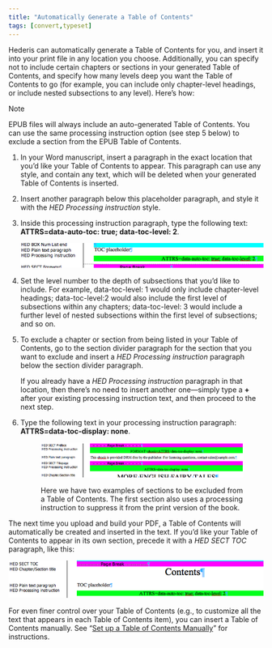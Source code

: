 ```yaml
---
title: "Automatically Generate a Table of Contents"
tags: [convert,typeset]
---
```

 
<html><body><section data-type="chapter" class="hsecchapter" data-hederis-type="hsecchapter" id="autogen-a-toc" data-pi-attrs="id: autogen-a-toc; data-tags: convert,typeset;" role="doc-chapter" data-tags="convert,typeset" data-author-name=" " data-book-title=" " title="Automatically Generate a Table of Contents"><p class="hblkp" data-hederis-type="hblkp" id="pg2JtnHpN">Hederis can automatically generate a Table of Contents for you, and insert it into your print file in any location you choose. Additionally, you can specify not to include certain chapters or sections in your generated Table of Contents, and specify how many levels deep you want the Table of Contents to go (for example, you can include only chapter-level headings, or include nested subsections to any level). Here&#8217;s how:</p><aside class="hwprbox box" data-hederis-type="hwprbox" id="ppuDMjtMM" data-type="sidebar"><p class="hblktype" data-hederis-type="hblktype" id="pCEyGNwX4">Note</p><p class="hblkp" data-hederis-type="hblkp" id="pWZOf4fzy">EPUB files will always include an auto-generated Table of Contents. You can use the same processing instruction option (see step 5 below) to exclude a section from the EPUB Table of Contents.</p></aside><ol class="hwprnumlist" data-hederis-type="hwprnumlist" id="pznhPUSZB"><li class="hblkoli" data-hederis-type="hblkoli" id="liqeELc1Gk"><p class="hblkoli" data-hederis-type="hblklip" id="pjDyI1kL8">In your Word manuscript, insert a paragraph in the exact location that you&#8217;d like your Table of Contents to appear. This paragraph can use any style, and contain any text, which will be deleted when your generated Table of Contents is inserted.</p></li><li class="hblkoli" data-hederis-type="hblkoli" id="liINnJf1Zn"><p class="hblkoli" data-hederis-type="hblklip" id="p3tugVCfA">Insert another paragraph below this placeholder paragraph, and style it with the <em data-hederis-type="hspanem" id="p0lK0qSiU">HED Processing instruction</em> style.</p></li><li class="hblkoli" data-hederis-type="hblkoli" id="liHpBTggZg"><p class="hblkoli" data-hederis-type="hblklip" id="pfTaSZPi3">Inside this processing instruction paragraph, type the following text: <strong data-hederis-type="hspanstrong" id="pkMJCilXT">ATTRS=data-auto-toc: true; data-toc-level: 2</strong>. </p><img data-hederis-type="hblkimg" class="hblkimg" id="pW3BoGtFT" src="/images/tocplaceholder.png" data-img-src="/images/tocplaceholder.png"/></li><li class="hblkoli" data-hederis-type="hblkoli" id="liSCjcYK92"><p class="hblkoli" data-hederis-type="hblklip" id="pbkTke0ZG">Set the level number to the depth of subsections that you&#8217;d like to include. For example, data-toc-level: 1 would only include chapter-level headings; data-toc-level:2 would also include the first level of subsections within any chapters; data-toc-level: 3 would include a further level of nested subsections within the first level of subsections; and so on.</p></li><li class="hblkoli" data-hederis-type="hblkoli" id="licEv1ABE5"><p class="hblkoli" data-hederis-type="hblklip" id="p4VeFVqPH">To exclude a chapter or section from being listed in your Table of Contents, go to the section divider paragraph for the section that you want to exclude and insert a <em class="hspanem" data-hederis-type="hspanem" id="pRv00z1cm">HED Processing instruction</em> paragraph below the section divider paragraph. </p><p class="hblklicont" data-hederis-type="hblklicont" id="phu5FpVgO">If you already have a <em class="hspanem" data-hederis-type="hspanem" id="pxD7EDOpt">HED Processing instruction</em> paragraph in that location, then there&#8217;s no need to insert another one&#8212;simply type a <strong class="hspanstrong" data-hederis-type="hspanstrong" id="pE1fWRxRw">+</strong> after your existing processing instruction text, and then proceed to the next step.</p></li><li class="hblkoli" data-hederis-type="hblkoli" id="liIxk1P2jb"><p class="hblkoli" data-hederis-type="hblklip" id="pXzKEpfCI">Type the following text in your processing instruction paragraph: <strong class="hspanstrong" data-hederis-type="hspanstrong" id="pmRqucATX">ATTRS=data-toc-display: none</strong>.</p><figure class="hwprfig" data-hederis-type="hwprfig" id="pPMzQJ34Q"><img data-hederis-type="hblkimg" class="hblkimg" id="pX8vOQf3B" src="/images/tocexclude.png" data-img-src="/images/tocexclude.png"/><p class="hblkcaption" data-hederis-type="hblkcaption" id="pSVcxXwNn">Here we have two examples of sections to be excluded from a Table of Contents. The first section also uses a processing instruction to suppress it from the print version of the book.</p></figure></li></ol><p class="hblkp" data-hederis-type="hblkp" id="pcCB8kbrZ">The next time you upload and build your PDF, a Table of Contents will automatically be created and inserted in the text. If you&#8217;d like your Table of Contents to appear in its own section, precede it with a <em class="hspanem" data-hederis-type="hspanem" id="p01BMHnaG">HED SECT TOC</em> paragraph, like this:</p><img data-hederis-type="hblkimg" class="hblkimg" id="pVMgk0uoQ" src="/images/tocsection.png" data-img-src="/images/tocsection.png"/><p class="hblkp" data-hederis-type="hblkp" id="pXPJeO6uf">For even finer control over your Table of Contents (e.g., to customize all the text that appears in each Table of Contents item), you can insert a Table of Contents manually. See &#8220;<a href="{% link _docs/setup-a-toc.md %}" class="hspana" data-hederis-type="hspana" id="pkgCctYc3">Set up a Table of Contents Manually</a>&#8221; for instructions.</p></section></body></html>
